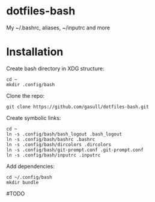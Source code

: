 dotfiles-bash
=============

My ~/.bashrc, aliases, ~/inputrc and more

# Installation

Create bash directory in XDG structure:

    cd ~
    mkdir .config/bash

Clone the repo:

    git clone https://github.com/gasull/dotfiles-bash.git

Create symbolic links:

    cd ~
    ln -s .config/bash/bash_logout .bash_logout
    ln -s .config/bash/bashrc .bashrc
    ln -s .config/bash/dircolors .dircolors
    ln -s .config/bash/git-prompt.conf .git-prompt.conf
    ln -s .config/bash/inputrc .inputrc

Add dependencies:

    cd ~/.config/bash
    mkdir bundle
#TODO
